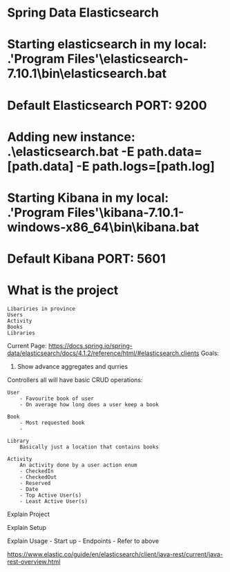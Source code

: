 # Spring Data Elasticsearch

# Starting elasticsearch in my local: .\'Program Files'\elasticsearch-7.10.1\bin\elasticsearch.bat

# Default Elasticsearch PORT: 9200

# Adding new instance: .\elasticsearch.bat -E path.data=[path.data] -E path.logs=[path.log]

# Starting Kibana in my local: .\'Program Files'\kibana-7.10.1-windows-x86_64\bin\kibana.bat

# Default Kibana PORT: 5601
    
# What is the project 
    Libariries in province
    Users
    Activity
    Books
    Libraries

 Current Page: https://docs.spring.io/spring-data/elasticsearch/docs/4.1.2/reference/html/#elasticsearch.clients
Goals:
 1. Show advance aggregates and qurries


Controllers all will have basic CRUD operations:
    
    User
        - Favourite book of user
        - On average how long does a user keep a book

    Book
        - Most requested book
        - 
    
    Library
        Basically just a location that contains books

    Activity
        An activity done by a user action enum
        - CheckedIn
        - CheckedOut
        - Reserved
        - Date
        - Top Active User(s)
        - Least Active User(s)


Explain Project

Explain Setup

Explain Usage
    - Start up
    - Endpoints
        - Refer to above



https://www.elastic.co/guide/en/elasticsearch/client/java-rest/current/java-rest-overview.html